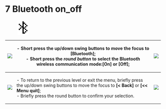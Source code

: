 # 7 Bluetooth on\_off

<figure><img src="../../.gitbook/assets/bt_sym.png" alt=""><figcaption></figcaption></figure>

| ![](<../../.gitbook/assets/settings\_modality\_Zv\_per\_h\_f (8).png>) | <p>- Short press the up/down swing buttons to move the focus to <strong>[Bluetooth]</strong>;<br>- Short press the <em>round button</em> to select the Bluetooth wireless communication mode:<strong>[On]</strong> or <strong>[Off]</strong>;</p>                   | ![](../../.gitbook/assets/settings\_bt\_selected\_off\_f.png)         |
| ---------------------------------------------------------------------- | ------------------------------------------------------------------------------------------------------------------------------------------------------------------------------------------------------------------------------------------------------------------- | --------------------------------------------------------------------- |
| ![](<../../.gitbook/assets/settings\_return\_selected\_f (3).png>)     | <p>- To return to the previous level or exit the menu, briefly press the up/down swing buttons to move the focus to <strong>[&#x3C; Back]</strong> or <strong>[&#x3C;&#x3C; Menu quit]</strong>;<br>- Briefly press the round button to confirm your selection.</p> | ![](<../../.gitbook/assets/settings\_outofmenu\_selected\_f (3).png>) |
